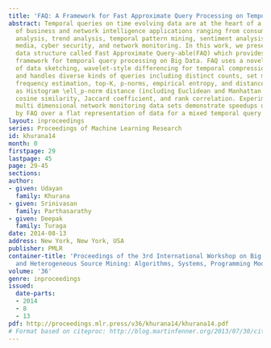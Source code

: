 ```yaml
---
title: 'FAQ: A Framework for Fast Approximate Query Processing on Temporal Data'
abstract: Temporal queries on time evolving data are at the heart of a broad range
  of business and network intelligence applications ranging from consumer behavior
  analysis, trend analysis, temporal pattern mining, sentiment analysis on social
  media, cyber security, and network monitoring. In this work, we present an innovative
  data structure called Fast Approximate Query-able(FAQ) which provides a unified
  framework for temporal query processing on Big Data. FAQ uses a novel composition
  of data sketching, wavelet-style differencing for temporal compression, and quantization,
  and handles diverse kinds of queries including distinct counts, set membership,
  frequency estimation, top-K, p-norms, empirical entropy, and distance queries such
  as Histogram \ell_p-norm distance (including Euclidean and Manhattan distance),
  cosine similarity, Jaccard coefficient, and rank correlation. Experiments on a real-life
  multi dimensional network monitoring data sets demonstrate speedups of 92x achieved
  by FAQ over a flat representation of data for a mixed temporal query workload.
layout: inproceedings
series: Proceedings of Machine Learning Research
id: khurana14
month: 0
firstpage: 29
lastpage: 45
page: 29-45
sections: 
author:
- given: Udayan
  family: Khurana
- given: Srinivasan
  family: Parthasarathy
- given: Deepak
  family: Turaga
date: 2014-08-13
address: New York, New York, USA
publisher: PMLR
container-title: 'Proceedings of the 3rd International Workshop on Big Data, Streams
  and Heterogeneous Source Mining: Algorithms, Systems, Programming Models and Applications'
volume: '36'
genre: inproceedings
issued:
  date-parts:
  - 2014
  - 8
  - 13
pdf: http://proceedings.mlr.press/v36/khurana14/khurana14.pdf
# Format based on citeproc: http://blog.martinfenner.org/2013/07/30/citeproc-yaml-for-bibliographies/
---
```

